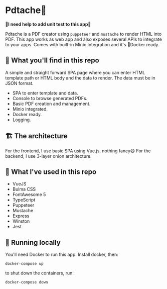 # Pdtache📄

**🚧I need help to add unit test to this app🚧**

Pdtache is a PDF creator using `puppeteer` and `mustache` to render HTML into PDF.
This app works as web app and also exposes several APIs to integrate to your apps.
Comes with built-in Minio integration and it's 🐳Docker ready.

## 🧐 What you'll find in this repo

A simple and straight forward SPA page where you can enter HTML template path or
HTML body and the data to render. The data must be in JSON format.

- SPA to enter template and data.
- Console to browse generated PDFs.
- Basic PDF creation and management.
- Minio integrated.
- Docker ready.
- Logging.

## 🏗 The architecture

For the frontend, I use basic SPA using Vue.js, nothing fancy😄
For the backend, I use 3-layer onion architecture.

## 👻 What I've used in this repo

- VueJS
- Bulma CSS
- FontAwesome 5
- TypeScript
- Puppeteer
- Mustache
- Express
- Winston
- Jest

## 🏃‍ Running locally

You'll need Docker to run this app. Install docker, then:

```
docker-compose up
```

to shut down the containers, run:

```
docker-compose down
```
